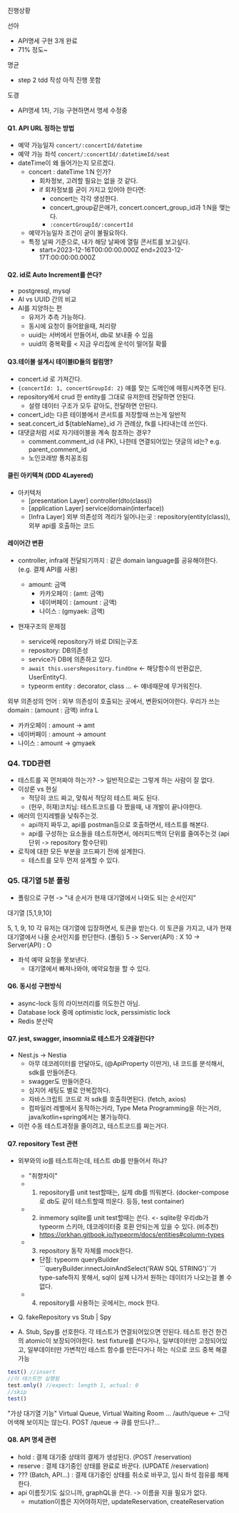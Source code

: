 진행상황

선아
- API명세 구현 3개 완료
- 71% 정도~

명균
- step 2 tdd 작성 아직 진행 못함

도경
- API명세 1차, 기능 구현하면서 명세 수정중

#### Q1. API URL 정하는 방법
- 예약 가능일자 `concert/:concertId/datetime`
- 예약 가능 좌석 `concert/:concertId/:datetimeId/seat`
- dateTime이 왜 들어가는지 모르겠다.
  - concert : dateTime 1:N 인가?
    - 회차정보, 고려할 필요는 없을 것 같다.
    - if 회차정보를 굳이 가지고 있어야 한다면:
      - concert는 각각 생성한다.
      - concert_group같은애가, concert.concert_group_id과 1:N을 맺는다.
      - ```:concertGroupId/:concertId```
  - 예약가능일자 조건이 굳이 불필요하다.
  - 특정 날짜 기준으로, 내가 해당 날짜에 열릴 콘서트를 보고싶다.
    - start=2023-12-16T00:00:00.000Z end=2023-12-17T:00:00:00.000Z

#### Q2. id로 Auto Increment를 쓴다?
- postgresql, mysql
- AI vs UUID 간의 비교
- AI를 지양하는 편
  - 유저가 추측 가능하다.
  - 동시에 요청이 들어왔을때, 처리량
  - uuid는 서버에서 만들어서, db로 보내줄 수 있음
  - uuid의 중복확률 < 지금 우리집에 운석이 떨어질 확률

#### Q3.테이블 설계시 테이블ID들의 컬럼명?
- concert.id 로 가져간다.
- ```{concertId: 1, concertGroupId: 2}``` 얘를 맞는 도메인에 매핑시켜주면 된다.
- repository에서 crud 한 entity를 그대로 유저한테 전달하면 안된다.
  - 설령 데이터 구조가 모두 같아도, 전달하면 안된다.
- concert_id는 다른 테이블에서 콘서트를 저장할때 쓰는게 일반적
- seat.concert_id ${tableName}_id 가 관례상, fk를 나타내는데 쓰인다.
- 대댓글처럼 서로 자기테이블을 계속 참조하는 경우?
  - comment.comment_id (내 PK), 나한테 연결되어있는 댓글의 id는? e.g. parent_comment_id
  - 노인코래방 통치꽁조림

#### 클린 아키텍쳐 (DDD 4Layered)
- 아키텍처
  - [presentation Layer] controller(dto(class))
  - [application Layer] service(domain(interface))
  <!-- - [Domain Layer] : 외부의존적이지 않은 순수한 인터페이스를 격리하는 곳 -->
    <!-- - domain/types/User.interface.ts, Seat.interface.ts... -->
  - [Infra Layer] 외부 의존성의 격리가 일어나는곳 : repository(entity(class)), 외부 api를 호출하는 코드

#### 레이어간 변환  
- controller, infra에 전달되기까지 : 같은 domain language를 공유해야한다. (e.g. 결제 API를 사용)
  - amount: 금액
    - 카카오페이 : (amt: 금액)
    - 네이버페이 : (amount : 금액)  
    - 나이스 : (gmyaek: 금액)

- 현재구조의 문제점
  - service에 repository가 바로 DI되는구조
  - repository: DB의존성
  - service가 DB에 의존하고 있다.
  - ```await this.usersRepository.findOne``` <- 해당함수의 반환값은, UserEntity다.
  - typeorm entity : decorator, class ... <- 얘네때문에 무거워진다.

외부 의존성의 언어 : 외부 의존성이 호출되는 곳에서, 변환되어야한다.
우리가 쓰는 domain : (amount : 금액)
infra L
- 카카오페이 : amount -> amt
- 네이버페이 : amount -> amount
- 나이스 : amount -> gmyaek

### Q4. TDD관련
- 테스트를 꼭 먼저짜야 하는가? -> 일반적으로는 그렇게 하는 사람이 잘 없다.
- 이상론 vs 현실
  - 적당히 코드 짜고, 맞춰서 적당히 테스트 짜도 된다.
  - (헌우, 허재)코치님: 테스트코드를 다 짰을때, 내 개발이 끝나야한다.
- 에러의 인지레벨을 낮춰주는것.
  - api까지 짜두고, api를 postman등으로 호출하면서, 테스트를 해본다.
  - api를 구성하는 요소들을 테스트하면서, 에러피드백의 단위를 줄여주는것 (api단위 -> repository 함수단위)
- 로직에 대한 모든 부분을 코드짜기 전에 설계한다.
  - 테스트를 모두 먼저 설계할 수 있다.

### Q5. 대기열 5분 폴링
- 폴링으로 구현 -> "내 순서가 현재 대기열에서 나와도 되는 순서인지"

대기열 [5,1,9,10]

5, 1, 9, 10 각 유저는 대기열에 입장하면서, 토큰을 받는다.
이 토큰을 가지고, 내가 현재 대기열에서 나올 순서인지를 판단한다. (폴링)
5 -> Server(API) : X
10 -> Server(API) : O

- 좌석 예약 요청을 못보낸다.
  - 대기열에서 빠져나와야, 예약요청을 할 수 있다.

#### Q6. 동시성 구현방식
- async-lock 등의 라이브러리를 의도한건 아님.
- Database lock 중에 optimistic lock, perssimistic lock
- Redis 분산락

#### Q7. jest, swagger, insomnia로 테스트가 오래걸린다?
- Nest.js -> Nestia
  - 아무 데코레이터를 안달아도, (@ApiProperty 이딴거), 내 코드를 분석해서, sdk를 만들어준다.
  - swagger도 만들어준다.
  - 심지어 세팅도 별로 안복잡하다.
  - 자바스크립트 코드로 저 sdk를 호출하면된다. (fetch, axios)
  - 컴파일러 레벨에서 동작하는거라, Type Meta Programming을 하는거라, java/kotlin+spring에서는 불가능하다.
- 이런 수동 테스트과정을 줄이려고, 테스트코드를 짜는거다.

#### Q7. repository Test 관련
- 외부와의 io를 테스트하는데, 테스트 db를 만들어서 하냐?
  - "취향차이"
  - 1. repository를 unit test할때는, 실제 db를 띄워본다. (docker-compose로 db도 같이 테스트할때 띄운다. 등등, test container)
  - 2. inmemory sqlite를 unit test할때는 쓴다. <- sqlite랑 우리db가 typeorm 스키마, 데코레이터중 호환 안되는게 있을 수 있다. (비추천)
    - https://orkhan.gitbook.io/typeorm/docs/entities#column-types
  - 3. repository 동작 자체를 mock한다.
    - 단점: typeorm queryBuilder ```queryBuilder.innectJoinAndSelect('RAW SQL STRING')``가 
    type-safe하지 못해서, sql이 실제 나가서 원하는 데이터가 나오는걸 볼 수 없다.
  - 4. repository를 사용하는 곳에서는, mock 한다.

- Q. fakeRepository vs Stub | Spy
- A. Stub, Spy를 선호한다. 각 테스트가 연결되어있으면 안된다. 테스트 한건 한건의 atomic이 보장되어야한다.
test fixture를 쓴다거나, 일부데이터만 고정되어있고, 일부데이터만 가변적인 테스트 함수를 만든다거나 하는 식으로 코드 중복 해결가능

```ts
test() //insert
//이 테스트만 실행됨
test.only() //expect: length 1, actual: 0
//skip
test()
```
"가상 대기열 기능"
Virtual Queue, Virtual Waiting Room ... /auth/queue <- 그닥 어색해 보이지는 않는다.
POST /queue -> 큐를 만드나?...

#### Q8. API 명세 관련
- hold : 결제 대기중 상태의 결제가 생성된다. (POST /reservation)
- reserve : 결제 대기중인 상태를 완료로 바꾼다. (UPDATE /reservation)
- ??? (Batch, API...) : 결제 대기중인 상태를 취소로 바꾸고, 임시 좌석 점유를 해제한다.
- api 이름짓기도 싫으니까, graphQL을 쓴다. -> 이름을 지을 필요가 없다.
  - mutation이름은 지어야하지만, updateReservation, createReservation